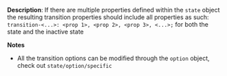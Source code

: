 __Description__: If there are multiple properties defined within the `state` object the resulting transition properties should include all properties as such: `transition-<...>: <prop 1>, <prop 2>, <prop 3>, <...>;` for both the state and the inactive state

__Notes__

- All the transition options can be modified through the `option` object, check out `state/option/specific`